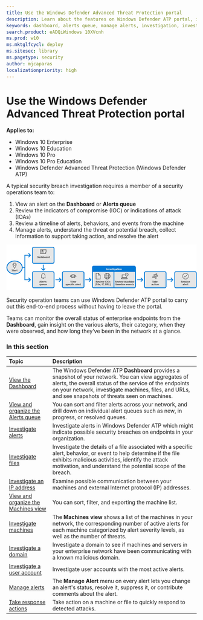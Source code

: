 ```yaml
---
title: Use the Windows Defender Advanced Threat Protection portal
description: Learn about the features on Windows Defender ATP portal, including how alerts work, and suggestions on how to investigate possible breaches and attacks.
keywords: dashboard, alerts queue, manage alerts, investigation, investigate alerts, investigate machines, submit files, deep analysis, high, medium, low, severity, ioc, ioa
search.product: eADQiWindows 10XVcnh
ms.prod: w10
ms.mktglfcycl: deploy
ms.sitesec: library
ms.pagetype: security
author: mjcaparas
localizationpriority: high
---
```


# Use the Windows Defender Advanced Threat Protection portal

**Applies to:**

- Windows 10 Enterprise
- Windows 10 Education
- Windows 10 Pro
- Windows 10 Pro Education
- Windows Defender Advanced Threat Protection (Windows Defender ATP)

A typical security breach investigation requires a member of a security operations team to:

1. View an alert on the **Dashboard** or **Alerts queue**
2. Review the indicators of compromise (IOC) or indications of attack (IOAs)
3. Review a timeline of alerts, behaviors, and events from the machine
4. Manage alerts, understand the threat or potential breach, collect information to support taking action, and resolve the alert

![Flowchart describing the four stages of investigation](images/overview.png)

Security operation teams can use Windows Defender ATP portal to carry out this end-to-end process without having to leave the portal.

Teams can monitor the overall status of enterprise endpoints from the **Dashboard**, gain insight on the various alerts, their category, when they were observed, and how long they’ve been in the network at a glance.

### In this section

Topic | Description
:---|:---
[View the Dashboard](dashboard-windows-defender-advanced-threat-protection.md) | The Windows Defender ATP  **Dashboard** provides a snapshot of your network. You can view aggregates of alerts, the overall status of the service of the endpoints on your network, investigate machines, files, and URLs, and see snapshots of threats seen on machines.
[View and organize the Alerts queue](alerts-queue-windows-defender-advanced-threat-protection.md) | You can sort and filter alerts across your network, and drill down on individual alert queues such as new, in progress, or resolved queues.
[Investigate alerts](investigate-alerts-windows-defender-advanced-threat-protection.md)| Investigate alerts in Windows Defender ATP which might indicate possible security breaches on endpoints in your organization.
[Investigate files](investigate-files-windows-defender-advanced-threat-protection.md) | Investigate the details of a file associated with a specific alert, behavior, or event to help determine if the file exhibits malicious activities, identify the attack motivation, and understand the potential scope of the breach.
[Investigate an IP address](investigate-ip-windows-defender-advanced-threat-protection.md) | Examine possible communication between your machines and external Internet protocol (IP) addresses.
[View and organize the Machines view](machines-view-overview-windows-defender-advanced-threat-protection.md)| You can sort, filter, and exporting the machine list.
[Investigate machines](investigate-machines-windows-defender-advanced-threat-protection.md) | The **Machines view** shows a list of the machines in your network, the corresponding number of active alerts for each machine categorized by alert severity levels, as well as the number of threats.
[Investigate a domain](investigate-domain-windows-defender-advanced-threat-protection.md) | Investigate a domain to see if machines and servers in your enterprise network have been communicating with a known malicious domain.
[Investigate a user account](investigate-user-entity-windows-defender-advanced-threat-protection.md)| Investigate user accounts with the most active alerts.
[Manage alerts](manage-alerts-windows-defender-advanced-threat-protection.md) | The **Manage Alert** menu on every alert lets you change an alert's status, resolve it, suppress it, or contribute comments about the alert.
[Take response actions](response-actions-windows-defender-advanced-threat-protection.md)| Take action on a machine or file to quickly respond to detected attacks.

